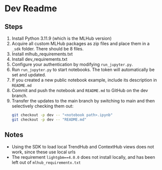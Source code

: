 # Dev Readme

## Steps
1. Install Python 3.11.9 (which is the MLHub version)
2. Acquire all custom MLHub packages as zip files and place them in a `_sdk` folder. There should be 8 files.
3. Install mlhub_requirements.txt
4. Install dev_requirements.txt
5. Configure your authentication by modifying `run_jupyter.py`.
6. Run `run_jupyter.py` to start notebooks. The token will automatically be set and updated.
7. If you created a new public notebook example, include its description in `README.md` 
8. Commit and push the notebook and `README.md` to GitHub on the dev branch.  
9. Transfer the updates to the main branch by switching to main and then selectively checking them out:
    ```bash
    git checkout -p dev -- "<notebook path>.ipynb"
    git checkout -p dev -- "README.md"
    ```

## Notes
- Using the SDK to load local TrendHub and ContextHub views does not work, since these use local urls
- The requirement `lightgbm==4.0.0` does not install locally, and has been left out of `mlhub_requirementx.txt`
